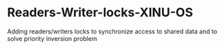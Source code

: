 # Readers-Writer-locks-XINU-OS
Adding readers/writers locks to synchronize access to shared data and to solve priority inversion problem
